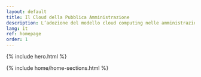 ```yaml
---
layout: default
title: Il Cloud della Pubblica Amministrazione
description: L’adozione del modello cloud computing nelle amministrazioni italiane.
lang: it
ref: homepage
order: 1
---
```


{% include hero.html %}

{% include home/home-sections.html %}
